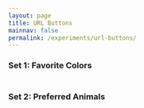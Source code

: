 ```yaml
---
layout: page
title: URL Buttons
mainnav: false
permalink: /experiments/url-buttons/
---
```

<style>
    .radio-set {
        /* margin-bottom: 30px; */
    }
    .radio-container {
        display: flex;
        gap: 10px;
        margin: 20px;
    }
    .radio-button {
        border: 2px solid #ccc;
        cursor: pointer;
        transition: all 0.3s ease;
        border-radius: 8px;
        overflow: hidden;
        display: flex;
        flex-direction: column;
        align-items: center;
        /* padding: 10px; */
        min-width: 20px;
        min-height: 20px;
    }
    .radio-button.selected {
        border-color: #4CAF50;
        box-shadow: 0 0 10px rgba(76, 175, 80, 0.5);
    }
    .radio-image {
        width: 100%;
        /* height: 100px; */
        object-fit: cover;
        display: block;
    }
    .radio-label {
        margin-top: 8px;
        font-size: 14px;
        text-align: center;
    }
</style>

<!-- First set of radio buttons -->
<div class="radio-set">
    <h3>Set 1: Favorite Colors</h3>
    <div class="radio-container" id="colorSet">
        <!-- Buttons will be added here by JavaScript -->
    </div>
</div>

<!-- Second set of radio buttons -->
<div class="radio-set">
    <h3>Set 2: Preferred Animals</h3>
    <div class="radio-container" id="animalSet">
        <!-- Buttons will be added here by JavaScript -->
    </div>
</div>

<script>
    // Configuration for all radio button sets
    const radioSetsConfig = [
        {
            id: 'colorSet',
            name: 'colors',
            options: [
                { id: 'red', label: 'Red', image: '', color: 'ff0000' },
                { id: 'green', label: 'Green', image: '', color: '00ff00' },
                { id: 'purple', label: 'Purple', image: '', color: '800080' },
                { id: 'blue', label: 'Blue', image: '', color: '0000ff' }
            ]
        },
        {
            id: 'animalSet',
            name: 'animals',
            options: [
                { id: 'cat', label: 'Cat', image: 'https://placehold.co/100x100/ffcccb/000000?text=Cat' },
                { id: 'dog', label: 'Dog', image: 'https://placehold.co/100x100/ffffcc/000000?text=Dog' },
                { id: 'bird', label: 'Bird', image: 'https://placehold.co/100x100/ccffff/000000?text=Bird' }
            ]
        }
    ];

    // Initialize all radio button sets
    function initializeRadioSets() {
        radioSetsConfig.forEach(setConfig => {
            const container = document.getElementById(setConfig.id);
            setConfig.options.forEach(option => {
                const button = createRadioButton(option, setConfig.name);
                container.appendChild(button);
            });
        });

        // Set the selected options from URL on page load
        setSelectedOptionsFromUrl();
    }

    // Create a single radio button element
    function createRadioButton(option, setName) {
        const button = document.createElement('div');
        button.className = 'radio-button';
        button.dataset.set = setName;
        button.dataset.option = option.id;
        console.log(option.color);        
        button.style.cssText = 'background-color:#' + option.color;
        button.onclick = () => selectOption(setName, option.id);

        const img = document.createElement('img');
        img.src = option.image;
        // img.alt = option.label;
        img.className = 'radio-image';

        const label = document.createElement('span');
        label.className = 'radio-label';
        // label.textContent = option.label;

        button.appendChild(img);
        // button.appendChild(label);

        return button;
    }

    // Function to select an option (radio button behavior)
    function selectOption(setName, optionId) {
        // Get the current URL search parameters
        const urlParams = new URLSearchParams(window.location.search);

        // Set the selected option in the URL
        urlParams.set(setName, optionId);

        // Update the browser history
        const newUrl = `${window.location.pathname}?${urlParams.toString()}`;
        window.history.pushState({}, '', newUrl);

        // Update the UI to show the selected option
        updateSelectedOptionUI(setName, optionId);
    }

    // Function to update the UI based on the selected option
    function updateSelectedOptionUI(setName, selectedOptionId) {
        // Remove selection from all options in this set
        document.querySelectorAll(`.radio-button[data-set="${setName}"]`).forEach(button => {
            button.classList.remove('selected');
        });

        // Add selection to the chosen option
        const selectedElement = document.querySelector(`.radio-button[data-set="${setName}"][data-option="${selectedOptionId}"]`);
        if (selectedElement) {
            selectedElement.classList.add('selected');
        }
    }

    // Function to set the selected options from URL on page load
    function setSelectedOptionsFromUrl() {
        const urlParams = new URLSearchParams(window.location.search);

        radioSetsConfig.forEach(setConfig => {
            const selectedOption = urlParams.get(setConfig.name);
            if (selectedOption) {
                // Verify the selected option exists in this set
                const validOption = setConfig.options.find(opt => opt.id === selectedOption);
                if (validOption) {
                    // Set the selected option in the UI
                    updateSelectedOptionUI(setConfig.name, selectedOption);
                }
            }
        });
    }

    // Initialize the radio button sets when the page loads
    window.onload = initializeRadioSets;
</script>